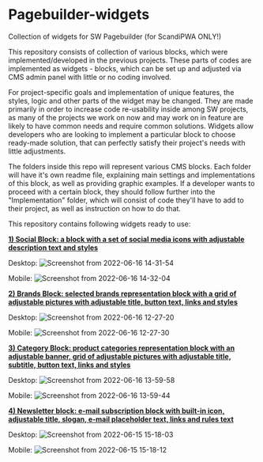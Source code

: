 # Pagebuilder-widgets
Collection of widgets for SW Pagebuilder (for ScandiPWA ONLY!)

This repository consists of collection of various blocks, which were implemented/developed in the previous projects. These parts of codes are implemented as widgets - blocks, which can be set up and adjusted via CMS admin panel with little or no coding involved.

For project-specific goals and implementation of unique features, the styles, logic and other parts of the widget may be changed. They are made primarily in order to increase code re-usability inside among SW projects, as many of the projects we work on now and may work on in feature are likely to have common needs and require common solutions. Widgets allow developers who are looking to implement a particular block to choose ready-made solution, that can perfectly satisfy their project's needs with little adjustments.

The folders inside this repo will represent various CMS blocks. Each folder will have it's own readme file, explaining main settings and implementations of this block, as well as providing graphic examples. If a developer wants to proceed with a certain block, they should follow further into the "Implementation" folder, which will consist of code they'll have to add to their project, as well as instruction on how to do that.

This repository contains following widgets ready to use:

<a href="https://github.com/danyloherasymovscandiweb/Pagebuilder-widgets/tree/master/Widgets/Social%20Block"><b>1) Social Block: a block with a set of social media icons with adjustable description text and styles</b></a>

  Desktop: 
  ![Screenshot from 2022-06-16 14-31-54](https://user-images.githubusercontent.com/102791059/179741658-ada12440-6a34-4307-a593-1b6bf0711b20.png)

  Mobile:
  ![Screenshot from 2022-06-16 14-32-04](https://user-images.githubusercontent.com/102791059/179741661-53f44e5b-1c6d-45bd-81a2-3e7c142516a0.png)


<a href="https://github.com/danyloherasymovscandiweb/Pagebuilder-widgets/tree/master/Widgets/Brands%20Block"><b>2) Brands Block: selected brands representation block with a grid of adjustable pictures with adjustable title, button text, links and styles</b></a>

  Desktop:
  ![Screenshot from 2022-06-16 12-27-20](https://user-images.githubusercontent.com/102791059/179740676-c8f4703c-bbc7-4b90-a5df-33fa4284edc1.png)

  Mobile:
  ![Screenshot from 2022-06-16 12-27-30](https://user-images.githubusercontent.com/102791059/179740682-22123a38-167a-4604-8088-0020a7d01be5.png)

<a href="https://github.com/danyloherasymovscandiweb/Pagebuilder-widgets/tree/master/Widgets/Category%20Block"><b>3) Category Block: product categories representation block with an adjustable banner, grid of adjustable pictures with adjustable title, subtitle, button text, links and styles</b></a>

  Desktop:
  ![Screenshot from 2022-06-16 13-59-58](https://user-images.githubusercontent.com/102791059/179740979-9ea7289e-2508-4147-9b17-8f8a8a261369.png)

  Mobile:
  ![Screenshot from 2022-06-16 13-59-44](https://user-images.githubusercontent.com/102791059/179740976-dfb48c19-c0d0-4895-8d9e-db62c133a99c.png)

<a href="https://github.com/danyloherasymovscandiweb/Pagebuilder-widgets/tree/master/Widgets/Newsletter%20Block"><b>4) Newsletter block: e-mail subscription block with built-in icon, adjustable title, slogan, e-mail placeholder text, links and rules text </b></a>

  Desktop:
  ![Screenshot from 2022-06-15 15-18-03](https://user-images.githubusercontent.com/102791059/179740289-42d0ac0a-35af-4062-82c7-45597b09737c.png)

  Mobile:
  ![Screenshot from 2022-06-15 15-18-12](https://user-images.githubusercontent.com/102791059/179740290-51c2f983-3878-40e5-9cbb-b3f64635323e.png)
